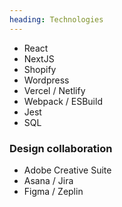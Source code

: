 ```yaml
---
heading: Technologies
---
```


- React
- NextJS
- Shopify
- Wordpress
- Vercel / Netlify
- Webpack / ESBuild
- Jest
- SQL

### Design collaboration
- Adobe Creative Suite
- Asana / Jira
- Figma / Zeplin
